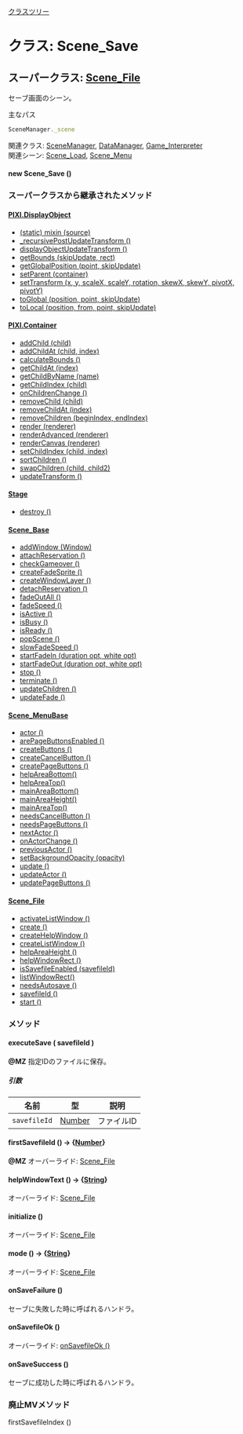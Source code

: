 [クラスツリー](index.md)

# クラス: Scene_Save

## スーパークラス: [Scene_File](Scene_File.md)

セーブ画面のシーン。

主なパス
```js
SceneManager._scene
```

関連クラス: [SceneManager](SceneManager.md), [DataManager](DataManager.md), [Game_Interpreter](Game_Interpreter.md)<br />
関連シーン: [Scene_Load](Scene_Load.md), [Scene_Menu](Scene_Menu.md)

#### new Scene_Save ()

### スーパークラスから継承されたメソッド

#### [PIXI.DisplayObject](PIXI.DisplayObject.md)

* [(static) mixin (source)](PIXI.DisplayObject.md#static-mixin-source)
* [\_recursivePostUpdateTransform ()](PIXI.DisplayObject.md#_recursivepostupdatetransform-)
* [displayObjectUpdateTransform ()](PIXI.DisplayObject.md#displayobjectupdatetransform-)
* [getBounds (skipUpdate, rect)](PIXI.DisplayObject.md#getbounds-skipupdate-rect--pixirectangle)
* [getGlobalPosition (point, skipUpdate)](PIXI.DisplayObject.md#getglobalposition-point-skipupdate--pixipoint)
* [setParent (container)](PIXI.DisplayObject.md#setparent-container--pixicontainer)
* [setTransform (x, y, scaleX, scaleY, rotation, skewX, skewY, pivotX, pivotY)](PIXI.DisplayObject.md#settransform-x-y-scalex-scaley-rotation-skewx-skewy-pivotx-pivoty--pixidisplayobject)
* [toGlobal (position, point, skipUpdate)](PIXI.DisplayObject.md#toglobal-position-point-skipupdate--pixipoint)
* [toLocal (position, from, point, skipUpdate)](PIXI.DisplayObject.md#tolocal-position-from-point-skipupdate--pixipoint)

#### [PIXI.Container](PIXI.Container.md)

* [addChild (child) ](PIXI.Container.md#addchild-child--pixidisplayobject)
* [addChildAt (child, index)](PIXI.Container.md#addchildat-child-index--pixidisplayobject)
* [calculateBounds ()](PIXI.Container.md#calculatebounds-)
* [getChildAt (index)](PIXI.Container.md#getchildat-index--pixidisplayobject)
* [getChildByName (name)](PIXI.Container.md#getchildbyname-name--pixidisplayobject)
* [getChildIndex (child)](PIXI.Container.md#getchildindex-child--pixidisplayobject)
* [onChildrenChange ()](PIXI.Container.md#onchildrenchange-)
* [removeChild (child)](PIXI.Container.md#removechild-child--pixidisplayobject)
* [removeChildAt (index)](PIXI.Container.md#removechildat-index--pixidisplayobject)
* [removeChildren (beginIndex, endIndex)](PIXI.Container.md#removechildren-beginindex-endindex--arraypixidisplayobject)
* [render (renderer)](PIXI.Container.md#render-renderer)
* [renderAdvanced (renderer)](PIXI.Container.md#renderadvanced-renderer)
* [renderCanvas (renderer)](PIXI.Container.md#rendercanvas-renderer)
* [setChildIndex (child, index)](PIXI.Container.md#setchildindex-child-index)
* [sortChildren ()](PIXI.Container.md#sortchildren-)
* [swapChildren (child, child2)](PIXI.Container.md#swapchildren-child-child2)
* [updateTransform ()](PIXI.Container.md#updatetransform-)

#### [Stage](Stage.md)

* [destroy ()](Stage.md#destroy-)

#### [Scene_Base](Scene_Base.md)

* [addWindow (Window)](Scene_Base.md#addwindow-window)
* [attachReservation ()](Scene_Base.md#attachreservation-)
* [checkGameover ()](Scene_Base.md#checkgameover-)
* [createFadeSprite ()](Scene_Base.md#createfadesprite-)
* [createWindowLayer ()](Scene_Base.md#createwindowlayer-)
* [detachReservation ()](Scene_Base.md#detachreservation-)
* [fadeOutAll ()](Scene_Base.md#fadeoutall-)
* [fadeSpeed ()](Scene_Base.md#fadespeed---number)
* [isActive ()](Scene_Base.md#isactive---boolean)
* [isBusy ()](Scene_Base.md#isbusy---boolean)
* [isReady ()](Scene_Base.md#isready---boolean)
* [popScene ()](Scene_Base.md#popscene-)
* [slowFadeSpeed ()](Scene_Base.md#slowfadespeed---number)
* [startFadeIn (duration opt, white opt)](Scene_Base.md#startfadein-duration-opt-white-opt)
* [startFadeOut (duration opt, white opt)](Scene_Base.md#startfadeout-duration-opt-white-opt)
* [stop ()](Scene_Base.md#stop-)
* [terminate ()](Scene_Base.md#terminate-)
* [updateChildren ()](Scene_Base.md#updatechildren-)
* [updateFade ()](Scene_Base.md#updatefade-)

#### [Scene_MenuBase](Scene_MenuBase.md)

* [actor ()](Scene_MenuBase.md#actor---game_actor)
* [arePageButtonsEnabled ()](Scene_MenuBase.md#arepagebuttonsenabled---boolean)
* [createButtons ()](Scene_MenuBase.md#createbuttons-)
* [createCancelButton ()](Scene_MenuBase.md#createcancelbutton-)
* [createPageButtons ()](Scene_MenuBase.md#createpagebuttons-)
* [helpAreaBottom()](Scene_MenuBase.md#helpareabottom--number)
* [helpAreaTop() ](Scene_MenuBase.md#mainareatop--number)
* [mainAreaBottom()](Scene_MenuBase.md#mainareabottom--number)
* [mainAreaHeight()](Scene_MenuBase.md#mainareaheight--number)
* [mainAreaTop()](Scene_MenuBase.md#mainareatop--number)
* [needsCancelButton ()](Scene_MenuBase.md#needscancelbutton---boolean)
* [needsPageButtons ()](Scene_MenuBase.md#needspagebuttons---boolean)
* [nextActor ()](Scene_MenuBase.md#nextactor-)
* [onActorChange ()](Scene_MenuBase.md#onactorchange-)
* [previousActor ()](Scene_MenuBase.md#previousactor-)
* [setBackgroundOpacity (opacity)](Scene_MenuBase.md#setbackgroundopacity-opacity)
* [update ()](Scene_MenuBase.md#update-)
* [updateActor ()](Scene_MenuBase.md#updateactor-)
* [updatePageButtons ()](Scene_MenuBase.md#updatepagebuttons-)

#### [Scene_File](Scene_File.md)

* [activateListWindow ()](Scene_File.md#activatelistwindow-)
* [create ()](Scene_File.md#create-)
* [createHelpWindow ()](Scene_File.md#createhelpwindow-)
* [createListWindow ()](Scene_File.md#createlistwindow-)
* [helpAreaHeight ()](Scene_File.md#helpareaheight-)
* [helpWindowRect ()](Scene_File.md#helpwindowrect---rectangle)
* [isSavefileEnabled (savefileId) ](Scene_File.md#issavefileenabled-savefileid--boolean)
* [listWindowRect()](Scene_File.md#listwindowrect--rectangle)
* [needsAutosave ()](Scene_File.md#needsautosave---boolean)
* [savefileId ()](Scene_File.md#savefileid---number)
* [start ()](Scene_File.md#start-)


### メソッド

#### executeSave ( savefileId )
**@MZ** 指定IDのファイルに保存。

##### 引数

| 名前 | 型 | 説明 |
| --- | --- | --- |
| `savefileId` | [Number](Number.md) | ファイルID |


#### firstSavefileId () → {[Number](Number.md)}
**@MZ** オーバーライド:  [Scene_File](Scene_File.md#firstsavefileid---number)


#### helpWindowText () → {[String](String.md)}
オーバーライド: [Scene_File](Scene_File.md#helpwindowtext---string)


#### initialize ()
オーバーライド: [Scene_File](Scene_File.md#initialize-)


#### mode () → {[String](String.md)}
オーバーライド: [Scene_File](Scene_File.md#mode---string)


#### onSaveFailure ()
セーブに失敗した時に呼ばれるハンドラ。


#### onSavefileOk ()
オーバーライド: [onSavefileOk ()](Scene_File.md#onsavefileok-)


#### onSaveSuccess ()
セーブに成功した時に呼ばれるハンドラ。


### 廃止MVメソッド
firstSavefileIndex ()